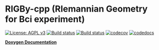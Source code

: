 # RIGBy-cpp (RIemannian Geometry for Bci experiment)

[![License: AGPL v3](https://img.shields.io/badge/License-AGPL%20v3-blue.svg)](https://www.gnu.org/licenses/agpl-3.0)
[![Build status](https://travis-ci.com/tmonseigne/RIGBy-cpp.svg?branch=master)](https://travis-ci.com/github/tmonseigne/RIGBy-cpp)
[![Build status](https://ci.appveyor.com/api/projects/status/b7hilrk5j15rn9e9/branch/master?svg=true)](https://ci.appveyor.com/project/tmonseigne/riemann-geometrie/branch/master)
[![codecov](https://codecov.io/gh/tmonseigne/RIGBy-cpp/branch/master/graph/badge.svg)](https://codecov.io/gh/tmonseigne/RIGBy-cpp)
[![codedocs](https://codedocs.xyz/tmonseigne/RIGBy-cpp.svg)](https://codedocs.xyz/tmonseigne/RIGBy-cpp)

[**Doxygen Documentation**](https://tmonseigne.github.io/RIGBy-cpp/)
